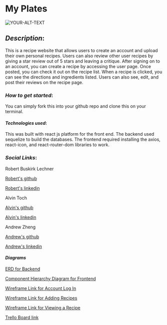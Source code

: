 # **My Plates**
<picture>
 <source media="(prefers-color-scheme: dark)" srcset="https://media.tenor.com/I7GuZXfrYmkAAAAi/peach-goma.gif">
 <source media="(prefers-color-scheme: light)" srcset="https://media.tenor.com/I7GuZXfrYmkAAAAi/peach-goma.gif">
 <img alt="YOUR-ALT-TEXT" src="https://media.tenor.com/I7GuZXfrYmkAAAAi/peach-goma.gif">
</picture>

## *Description*:
This is a recipe website that allows users to create an account and upload their own personal recipes. Users can also review other user recipes by giving a star review out of 5 stars and leaving a critique. After signing on to an account, you can create a recipe by accessing the user page. Once posted, you can check it out on the recipe list. When a recipe is clicked, you can see the directions and ingredients listed. Users can also see, edit, and post their reviews on the recipe page. 


### *How to get started*:
You can simply fork this into your github repo and clone this on your terminal. 



#### *Technologies used*: 
This was built with react js platform for the front end. The backend used sequelize to build the databases. The frontend required installing the axios, react-icon, and react-router-dom  libraries to work. 

### *Social Links*:
Robert Buskirk Lechner

[Robert's github](http://github.com/robert-bl)

[Robert's linkedin](https://www.linkedin.com/in/robert-buskirk-lechner/)

Alvin Toch 

[Alvin's github](https://github.com/Anasterisk)

[Alvin's linkedin](https://www.linkedin.com/in/alvin-toch/)

Andrew Zheng 

[Andrew's github](https://github.com/Azheng100)

[Andrew's linkedin](https://www.linkedin.com/in/andrewzheng7/)


#### *Diagrams*


[ERD for Backend](https://viewer.diagrams.net/?tags=%7B%7D&highlight=0000ff&edit=_blank&layers=1&nav=1&title=RecipeShare%20ERD#R7V1dj9o4FP01PLbCyYQhjwWmu6OdViPaatt9WbnEA9aGOHJMgf76tYnNl8dDmIEkyo00GiUXxyS%2Bx%2Fck516Tjj%2Bcr%2F7gOJ19YhGJO143WnX8UcfzwhDJ%2F8qwzg1BL8wNU06j3IR2hi%2F0N9HGrrYuaESyg4aCsVjQ9NA4YUlCJuLAhjlny8NmTyw%2B%2FNYUT4ll%2BDLBsW39m0Zillv7QXdn%2F5PQ6cx8M%2BrqT%2BbYNNaGbIYjttwz%2BXcdf8gZE%2FnWfDUksRo7My75cR8dn25PjJNEFDlg%2Bs%2FPbw%2Fvov%2FSz%2BP75Ou7x9j3%2B%2B9ue3k3v3C80Ff8LSNcn7FYm2GQJ5%2BqTYF%2FKtMgE5gL7S2%2FKw1y%2FAWmiTzUH6HNfhzjNKOb5rllRuPoAa%2FZQpiOzN7gia5INM6dpdpKvz3IztSu6vxJdv5Fn4z6GMd0msjtibx09Y0DTjJ5Lg84E7qFvirCBVk5xwttvSDRS9icCL6WTfQBN9pvGrg9vbvcoQD1tW22jwADDayRN932vHOO3ND%2BOcdXt5avXvbTWMFtMGOc%2FlbeifVo7vtus7%2Bk8xgnEsc4OjIN2GbebnxA43jIYqYcnLCEWD5WjSLO0q%2BYT4nQhpTRRGwGIhjIPzk0w%2B77oBPIcx3KfbTbl3%2BqORdDlmSCSyypPoh06ZIotw4ES3WnMXky%2FXM98Gr7JxOCzc8BwAtTwoaFxoFfEAf%2B1WDQt2Dw%2BJcTCPJyBcXxWMZGnEzj3G2bUIl3bnvGt8%2BO9naEj4f%2BeIIyOfBP8SbazWgUkeRtHrl93iN7Lrg90wO6s92wnN0bjmXoSbCQc2SRRJnl1u15vsHToeVp2b5aT5vQm7cdZCme0GT6kB%2FZO4JCUBoUVoeO25%2Bc6KLQKNRdCdgwIaclgxNk0L0mGRS9KbgaGfSRBYNFprA3JxUHChJR09%2FlGaHffd4tTWeEvme5W06PulNCOb6HRwF%2BSwHVU0BYOQXcWDBIcZYtGa%2F6XvG6FOADpYCgpQCX7%2BFRgC3ftRRQOgUgr3IOOEMabELsd%2Fij8bHflv6ABX6H4%2BEFflsalGdMU%2FdTP6DMjW8couPzTcHwvG148fhsHhJanr5q6iafFfVN3YS2Wtfw1E0IVKgLbaEOeurGBQVw3B22ul0ZD20nyKDy1E1o63YfqyaDqz61hUAVu9BW7FSO7t%2F6E0I5%2FodHAK1qVwMCqDxxE9qi3eeG5%2B1DoMJdaAt34JI2Lt%2FDC%2F%2B2dteG%2F9LDf%2FVJm%2B1SgT0gjEg24TQVjSYBh2OaTgKoa8t%2F8FjA4XxwLIC6tkTY0kD5NBBUTwO2HjiiXKKXyqFrMhHoKQCRCWztDxwTOL0PkApshbClgvKpoF89FdjK4COdiAVvtCqk8Q%2BRB56p2%2FM%2Fqj9gVOAAAEAqOKPEr6WCa1HB9ucnKqSCM1TCRnBAHygHGKjVx9GlR3%2BH6%2BFFf2QrhPfJlMuZp4bQ636I5BykLHmZEjogqnwDk8CtTZUvQq2kV4y831bmq6dJfet8EbIlvYYX%2BmrsQ%2BRvW8urf2XXdUt9nWAAyOittFfG89wpSqi82hchW9prdrmvhj5ERrBVPb5ZnAeu5NeJAYBE0Ap7dSCCyqt%2BEbKFPTyXuGt0zZeGP0AyMGWGoFP9Lu%2FDowHPVvhaGiifBmpQ%2FWscv68bJNOmrwBBLlW3%2BURga4LwiOCEpg%2BJCGzZsCWCCoig%2Bvpf7wyJsBEMcAOVAc5Y99vQ8O9wPcDw377Moxbhv%2FqaX692P%2Bp35fAP9G0eyKtdRV%2Fp4b99e4ceCfOdbfivNPzXoM7XP0MQbEL4z0cSYPj3bb0PWPh3uR5e%2BL8p8CRIoikxJVpyYKlYj0mMVfXv3e6TvJArj%2F%2FIUwwh5rGeuCSJPqg3YMrdu7HEx1f2CSdrhQF1YcTwA1lR8d0cIrd%2FKPv7QO%2BNVnvNRoZA5Pnw9ff9nR%2F7O7uDNnvmqPwS1XU5gaNNGVvwCXlhBE2MFoagnA1P%2F9jE9nc4Dl7jaIx8M%2Bi%2FDk%2F5Beg9Kpbcgdo3Z2pqU2%2BP4JZfqj5qBzWro5ujjrzjjvKhsDq6HGYLPLFCxuxJKDpvRsrCYoAOIYSC4HVY7HmHHfVKhmJg3z2PyS9Klk5CBbQuwjvysl9U4d4aL3%2BTG7RZ72KPO29cGBE47rBqszAisG%2BCm74wIoCa8A7shHf961%2BvvDDCBQZ4j0BBm%2F8uRQE7QQnVL4wI7PR3wxdGBFAT4IEte0BdGOHCAEAiaDPhdSCC6hdGBHYivOlEADUVHtip8M0rMe5H0GigzYjrkTA3oi0NVEoDNVgY0bPFwjEWcho2mgt6UPPiPVsSlMOKq14OWTYTuPwPkAna9%2BPVggmqXxnRszXCIZvPScPXSveAvigP9WwpEN4SOZf3ARJBAWWoaC3J%2FPJlJO%2B9oHNGJcl%2BbYwM%2FzM2ZQmO9%2Bti8ou7TH2UVlpPF6W4WKCyAil0hLSiRSneUVFK6QVSvQILOS4C1%2B7r4FpftG7fhVN%2FuG4DoUFZ95U1VJ4hO4P7ixVRyV3OmNhvznE6%2B8Qiolr8Dw%3D%3D)

[Component Hierarchy Diagram for Frontend](https://viewer.diagrams.net/?tags=%7B%7D&highlight=0000ff&edit=_blank&layers=1&nav=1&title=RecipeShare%20Components#R5Vpdc6MgFP01edyOgrrxsU3abWeSttM8NHlkI6t0jDhIErO%2FfrHid%2FO1zYi2Lxk43Ity7oFLwAEcreJfDIXelDrYHwDNiQdwPADAtnXxmwC7FDAtOwVcRpwU0gtgRv5iCWoSXRMHRxVDTqnPSVgFlzQI8JJXMMQY3VbN%2FlC%2F%2BtQQubgBzJbIb6KvxOFeig5NrcDvMXG97Mm6JltWKDOWQOQhh25LELwdwBGjlKelVTzCfsJdxkvqd7enNX8xhgN%2BisNi9vT8Rvl8zma%2Fp0%2BP6wd7GvzQZTQivstGjB1BgKxSxj3q0gD5twV6w%2Bg6cHDSrSZqhc2E0lCAugDfMOc7GU205lRAHl%2F5shXHhM%2Ble1JeJOUrU9bGcalpvMsqAWe7eWGYVBfltsLtvZb5peNLBrWXNwlFdM2W%2BBBZUn%2BIuZgfsivCK6YFpissXkg4MuwjTjbVF0FSoG5uV8RQFGQYzwhpPhwlIdXPCKmC0ACVkYGwL5Hp0WSDusqQyn43yF%2FLJ12H4dVb1Ah0NYxbj3A8C9E7A1uROKshk51ixnF8mMjmuKUDNGTakXk3y0LbUhKTkFfKX5nX5VcloDTR5HpflFo6q31wqvaV5pmG9O8xcjBTLn3DrEp%2FqFj6sEHUI9rcoO4RpVuKmTIaTL1gl0S8A6IyQZUrqCnmymxwNSNu8BB0jqmcAlVMWR%2BoaklCLLCJEJc6wrpC0M%2F9BD1TlQTFNYK6QtiwQdgEBQ4JXOVU6aBjS7q9X1tjEoU%2B2nWOM%2BXy0tXulfu0U86OCY9ulYcfS%2BDkrfK76zVjiV5zg5CSgEelnp8ToLRwDWuzsX5Ed8zeOGyfz%2B6P7UUhfeNCivnQP6FOox%2FqvLjKPqueo%2BFurCipqqVXEde2ZQhakZX5TWV1wuJl9XHxyq5w9tnXN3V6GyKz%2BiGyPmVW%2ByuKs55ZW1EnUHo%2F8H9npBV1FmLtkD7NTujzyE7OqP9vO9MeWG3oU%2B3O74vq0%2FgO%2BoSgBX1CrS%2F6vKDO7BNlBpRsIut5FFrn5V3YxrqWTdXSIdUUEfUn6fUtsuqLLNA8SX9lggQBveANwVvljNWP8qDqa2%2FY%2FEDgjtJOXGhZbYlLVIuv3NI5W3wqCG%2F%2FAQ%3D%3D)


[Wireframe Link for Account Log In](https://wireframe.cc/HQFnSM)

[Wireframe Link for Adding Recipes](https://wireframe.cc/DOSu9o)

[Wireframe Link for Viewing a Recipe](https://wireframe.cc/MtaAJT)




[Trello Board link](https://trello.com/b/b6viDuYE/project-3-general-assembly)




